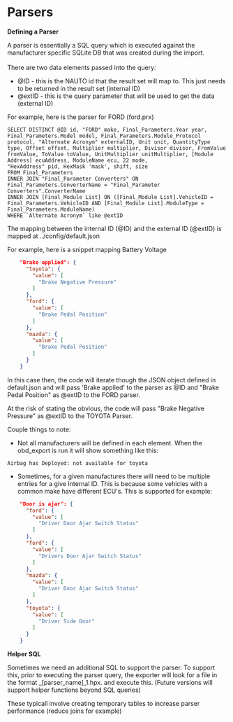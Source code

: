 # Parsers


**Defining a Parser**

A parser is essentially a SQL query which is executed against the manufacturer specific SQLite DB that was created during the import.
<br><br>There are two data elements passed into the query:

* @ID - this is the NAUTO id that the result set will map to. This just needs to be returned in the result set (internal ID)
* @extID - this is the query parameter that will be used to get the data (external ID) 

For example, here is the parser for FORD (ford.prx)
```
SELECT DISTINCT @ID id, "FORD" make, Final_Parameters.Year year, Final_Parameters.Model model, Final_Parameters.Module_Protocol protocol, "Alternate Acronym" externalID, Unit unit, QuantityType type, Offset offset, Multiplier multiplier, Divisor divisor, FromValue fromValue, ToValue toValue, UnitMultiplier unitMultiplier, [Module Address] ecuAddress, ModuleName ecu, 22 mode,
"HexAddress" pid, HexMask 'mask', shift, size
FROM Final_Parameters
INNER JOIN "Final_Parameter Converters" ON Final_Parameters.ConverterName = "Final_Parameter Converters".ConverterName
INNER JOIN [Final_Module List] ON ([Final_Module List].VehicleID = Final_Parameters.VehicleID AND [Final_Module List].ModuleType = Final_Parameters.ModuleName)
WHERE `Alternate Acronym` like @extID
```

The mapping between the internal ID (@ID) and the external ID (@extID) is mapped at ../config/default.json

For example, here is a snippet mapping Battery Voltage

```json
    "Brake applied": {
      "toyota": {
        "value": [
          "Brake Negative Pressure"
        ]
      },
      "ford": {
        "value": [
          "Brake Pedal Position"
        ]
      },
      "mazda": {
        "value": [
          "Brake Pedal Position"
        ]
      }
    }
```

In this case then, the code will iterate though the JSON object defined in default.json and will pass 'Brake applied' 
to the parser as @ID and "Brake Pedal Position" as @extID to the FORD parser. 

At the risk of stating the obvious, the code will pass "Brake Negative Pressure" as @extID to the TOYOTA Parser.

Couple things to note:

* Not all manufacturers will be defined in each element. When the obd_export is run it will show something like this:

<code>Airbag has Deployed: not available for toyota</code>

* Sometimes, for a given manufactures there will need to be multiple entries for a give Internal ID. This is because some
vehicles with a common make have different ECU's. This is supported for example:

```json
    "Door is ajar": {
      "ford": {
        "value": [
          "Driver Door Ajar Switch Status"
        ]
      },
      "ford": {
        "value": [
          "Drivers Door Ajar Switch Status"
        ]
      },
      "mazda": {
        "value": [
          "Driver Door Ajar Switch Status"
        ]
      },
      "toyota": {
        "value": [
          "Driver Side Door"
        ]
      }
    }
```

**Helper SQL**

Sometimes we need an additional SQL to support the parser. To support this, prior to executing the parser query, the exporter
will look for a file in the format _[parser_name]_1.hpx. and execute this. (Future versions will support helper functions beyond SQL queries)

These typicall involve creating temporary tables to increase parser performance (reduce joins for example)